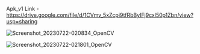 

Apk_v1 Link - https://drive.google.com/file/d/1CVmv_5xZcpi9tfRbByIFj9cxl50p1Zbn/view?usp=sharing


![Screenshot_20230722-020834_OpenCV](https://github.com/AD-Codex/Android_Studio_Image_Detection/assets/126350818/ba4b48b0-00ed-4190-93bf-ff83cf0afc8d)

![Screenshot_20230722-021801_OpenCV](https://github.com/AD-Codex/Android_Studio_Image_Detection/assets/126350818/16675af5-da39-4bb6-8eb4-4ab237b52820)
